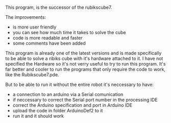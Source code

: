 
This program, is the successor of the rubikscube7.

The improvements:
- is more user friendly
- you can see how much time it takes to solve the cube
- code is more readable and faster
- some comments have been added 


This program is already one of the latest versions and is made specifically to be able to solve a ribiks cube with it's hardware attached to it. I have not specified the Hardware so it's not verry useful to try to run this program. It's far better and cooler to run the programs that only require the code to work, like the Rubikscube7.pde.

But to be able to run it without the entire robot it's neccessary to have:
- a connection to an arduino via a Serial comunication
- if neccessary to correct the Serial port number in the processing IDE
- correct the Arduino specification and port in Arduino IDE
- upload the code in folder ArduinoDef2 to it
- run it and it should work


